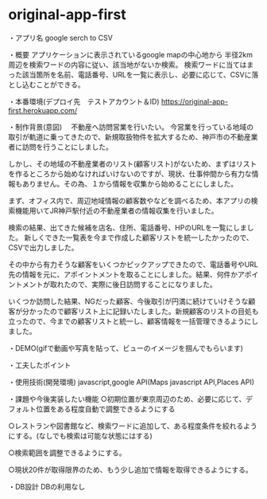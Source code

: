 # original-app-first
 
・アプリ名 google serch to CSV

・概要
アプリケーションに表示されているgoogle mapの中心地から
半径2km周辺を検索ワードの内容に従い、該当地がないか検索。
検索ワードに当てはまった該当箇所を名前、電話番号、URLを一覧に表示し、必要に応じて、CSVに落とし込むことができる。

・本番環境(デプロイ先　テストアカウント＆ID)
https://original-app-first.herokuapp.com/

・制作背景(意図)
　不動産へ訪問営業を行いたい。
今営業を行っている地域の取引が軌道に乗ってきたので、新規取扱物件を拡大するため、神戸市の不動産業者に訪問を行うことにしました。

しかし、その地域の不動産業者のリスト(顧客リスト)がないため、まずはリストを作るところから始めなければいけないのですが、現状、仕事仲間から有力な情報もありません。その為、１から情報を収集から始めることにしました。

まず、オフィス内で、周辺地域情報の顧客数やなどを調べるため、本アプリの検索機能用いてJR神戸駅付近の不動産業者の情報収集を行いました。

検索の結果、出てきた候補を店名、住所、電話番号、HPのURLを一覧にしました。
新しくできた一覧表を今まで作成した顧客リストを統一したかったので、CSVで出力しました。

その中から有力そうな顧客をいくつかピックアップできたので、電話番号やURL先の情報を元に、アポイントメントを取ることにしました。結果、何件かアポイントメントが取れたので、実際に後日訪問することになりました。

いくつか訪問した結果、NGだった顧客、今後取引が円満に続けていけそうな顧客が分かったので顧客リスト上に記録いたしました。新規顧客のリストの目処も立ったので、今までの顧客リストと統一し、顧客情報を一括管理できるようにしました。

・DEMO(gifで動画や写真を貼って、ビューのイメージを掴んでもらいます)


・工夫したポイント


・使用技術(開発環境)
javascript,google API(Maps javascript API,Places API)

・課題や今後実装したい機能
○初期位置が東京周辺のため、必要に応じて、デフォルト位置をある程度自動で調整できるようにする

○レストランや図書館など、検索ワードに追加して、ある程度条件を絞れるようにする。(なしでも検索は可能な状態にはする)

○検索範囲を調整できるようにする。

○現状20件が取得限界のため、もう少し追加で情報を取得できるようにする。

・DB設計
DBの利用なし